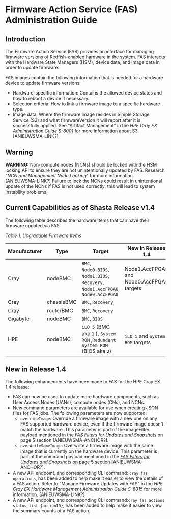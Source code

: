 # Firmware Action Service (FAS) Administration Guide

## Introduction

The Firmware Action Service (FAS) provides an interface for managing firmware versions of Redfish-enabled hardware in the system. FAS interacts with the Hardware State Managers (HSM), device data, and image data in order to update firmware.

FAS images contain the following information that is needed for a hardware device to update firmware versions:

* Hardware-specific information: Contains the allowed device states and how to reboot a device if necessary.
* Selection criteria: How to link a firmware image to a specific hardware type.
* Image data: Where the firmware image resides in Simple Storage Service (S3) and what firmwareVersion it will report after it is successfully applied. See "Artifact Management" in the *HPE Cray EX Administration Guide S-8001* for more information about S3. [ANIEUWSMA-LINK?]

## Warning

**WARNING:** Non-compute nodes (NCNs) should be locked with the HSM locking API to ensure they are not unintentionally updated by FAS. Research "*NCN and Management Node Locking*" for more information. [ANIEUWSMA-LINK?]  Failure to lock the NCNs could result in unintentional update of the NCNs if FAS is not used correctly; this will lead to system instability problems.

## Current Capabilities as of Shasta Release v1.4

The following table describes the hardware items that can have their firmware updated via FAS.

*Table 1. Upgradable Firmware Items*

| **Manufacturer** | **Type**   | **Target**                                                   | **New in Release 1.4**                     |
| ---------------- | ---------- | ------------------------------------------------------------ | ------------------------------------------ |
| Cray             | nodeBMC    | `BMC`, `Node0.BIOS`,  `Node1.BIOS`,  `Recovery`, `Node1.AccFPGA0`, `Node0.AccFPGA0` | Node1.AccFPGA0  and Node0.AccFPGA0 targets |
| Cray             | chassisBMC | `BMC`, `Recovery`                                            |                                            |
| Cray             | routerBMC  | `BMC`, `Recovery`                                            |                                            |
| Gigabyte         | nodeBMC    | `BMC`, `BIOS`                                                |                                            |
| HPE              | nodeBMC    | `iLO 5` (BMC aka `1` ), `System ROM` ,`Redundant System ROM` (BIOS aka `2`) | `iLO 5` and `System ROM` targets           |

## New in Release 1.4

The following enhancements have been made to FAS for the HPE Cray EX 1.4 release:

* FAS can now be used to update more hardware components, such as User Access Nodes (UANs), compute nodes (CNs), and NCNs.
* New command parameters are available for use when creating JSON files for FAS jobs. The following parameters are now supported:
  * `overrideImage`: Override a firmware image with a new one on any FAS supported hardware device, even if the firmware image doesn't match the hardware. This parameter is part of the imageFilter payload mentioned in the [*FAS* *Filters for Updates and Snapshots* ](#_bookmark1)on page 5 section [ANIEUWSMA-ANCHOR?].
  * `overWriteSameImage`: Overwrite a firmware image with the same image that is currently on the hardware device. This parameter is part of the command payload mentioned in the [*FAS* *Filters for*](#_bookmark1)[ *Updates and Snapshots* ](#_bookmark1)on page 5 section [ANIEUWSMA-ANCHOR?].
* A new API endpoint, and corresponding CLI command: `cray fas operations`, has been added to help make it easier to view the details of a FAS action. Refer to "Manage Firmware Updates with FAS" in the *HPE Cray EX Hardware Management Administration Guide S-8015* for more information.  [ANIEUWSMA-LINK?]
* A new API endpoint, and corresponding CLI command:`cray fas actions status list {actionID}`,  has been added to help make it easier to view the summary counts of a FAS action.

